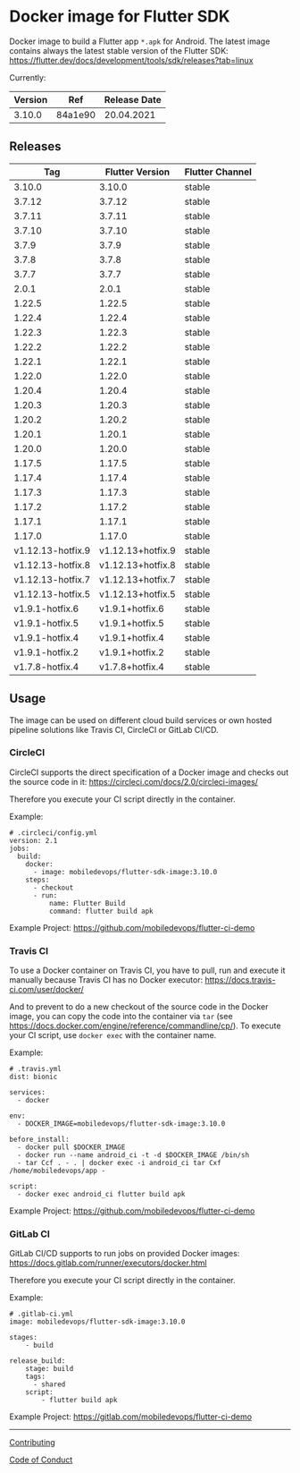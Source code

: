 # Docker image for Flutter SDK

Docker image to build a Flutter app `*.apk` for Android. The latest image contains always the latest stable version of the Flutter SDK: https://flutter.dev/docs/development/tools/sdk/releases?tab=linux

Currently:

| Version  | Ref | Release Date |
|---|---|---|
| 3.10.0 | 84a1e90 | 20.04.2021 |

## Releases

| Tag | Flutter Version | Flutter Channel |
|---|---|---|
| 3.10.0 | 3.10.0 | stable |
| 3.7.12 | 3.7.12 | stable |
| 3.7.11 | 3.7.11 | stable |
| 3.7.10 | 3.7.10 | stable |
| 3.7.9 | 3.7.9 | stable |
| 3.7.8 | 3.7.8 | stable |
| 3.7.7 | 3.7.7 | stable |
| 2.0.1 | 2.0.1 | stable |
| 1.22.5 | 1.22.5 | stable |
| 1.22.4 | 1.22.4 | stable |
| 1.22.3 | 1.22.3 | stable |
| 1.22.2 | 1.22.2 | stable |
| 1.22.1 | 1.22.1 | stable |
| 1.22.0 | 1.22.0 | stable |
| 1.20.4 | 1.20.4 | stable |
| 1.20.3 | 1.20.3 | stable |
| 1.20.2 | 1.20.2 | stable |
| 1.20.1 | 1.20.1 | stable |
| 1.20.0 | 1.20.0 | stable |
| 1.17.5 | 1.17.5 | stable |
| 1.17.4 | 1.17.4 | stable |
| 1.17.3 | 1.17.3 | stable |
| 1.17.2 | 1.17.2 | stable |
| 1.17.1 | 1.17.1 | stable |
| 1.17.0 | 1.17.0 | stable |
| v1.12.13-hotfix.9 | v1.12.13+hotfix.9 | stable |
| v1.12.13-hotfix.8 | v1.12.13+hotfix.8 | stable |
| v1.12.13-hotfix.7 | v1.12.13+hotfix.7 | stable |
| v1.12.13-hotfix.5 | v1.12.13+hotfix.5 | stable |
| v1.9.1-hotfix.6 | v1.9.1+hotfix.6 | stable |
| v1.9.1-hotfix.5 | v1.9.1+hotfix.5 | stable |
| v1.9.1-hotfix.4 | v1.9.1+hotfix.4 | stable |
| v1.9.1-hotfix.2 | v1.9.1+hotfix.2 | stable |
| v1.7.8-hotfix.4 | v1.7.8+hotfix.4 | stable |

## Usage

The image can be used on different cloud build services or own hosted pipeline solutions like Travis CI, CircleCI or GitLab CI/CD.

### CircleCI

CircleCI supports the direct specification of a Docker image and checks out the source code in it: https://circleci.com/docs/2.0/circleci-images/

Therefore you execute your CI script directly in the container.

Example:

```
# .circleci/config.yml
version: 2.1
jobs:
  build:
    docker: 
      - image: mobiledevops/flutter-sdk-image:3.10.0
    steps:
      - checkout
      - run:
          name: Flutter Build
          command: flutter build apk
```

Example Project: https://github.com/mobiledevops/flutter-ci-demo

### Travis CI 

To use a Docker container on Travis CI, you have to pull, run and execute it manually because Travis CI has no Docker executor: https://docs.travis-ci.com/user/docker/

And to prevent to do a new checkout of the source code in the Docker image, you can copy the code into the container via `tar` (see https://docs.docker.com/engine/reference/commandline/cp/).
To execute your CI script, use `docker exec` with the container name.

Example:

```
# .travis.yml
dist: bionic

services:
  - docker

env:
  - DOCKER_IMAGE=mobiledevops/flutter-sdk-image:3.10.0

before_install:
  - docker pull $DOCKER_IMAGE
  - docker run --name android_ci -t -d $DOCKER_IMAGE /bin/sh
  - tar Ccf . - . | docker exec -i android_ci tar Cxf /home/mobiledevops/app -

script:
  - docker exec android_ci flutter build apk
```
Example Project: https://github.com/mobiledevops/flutter-ci-demo

### GitLab CI

GitLab CI/CD supports to run jobs on provided Docker images: https://docs.gitlab.com/runner/executors/docker.html

Therefore you execute your CI script directly in the container.

Example:

```
# .gitlab-ci.yml
image: mobiledevops/flutter-sdk-image:3.10.0

stages:
    - build

release_build:
    stage: build
    tags:
      - shared
    script:
        - flutter build apk
```

Example Project: https://gitlab.com/mobiledevops/flutter-ci-demo

---

[Contributing](.github/CONTRIBUTING.md)

[Code of Conduct](.github/CODE_OF_CONDUCT.md)
